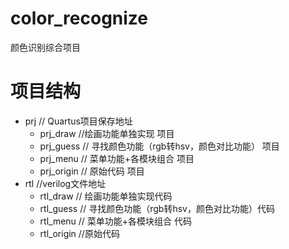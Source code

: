 # color_recognize
 颜色识别综合项目

# 项目结构

- prj // Quartus项目保存地址
  - prj_draw //绘画功能单独实现 项目
  - prj_guess // 寻找颜色功能（rgb转hsv，颜色对比功能） 项目
  - prj_menu // 菜单功能+各模块组合 项目
  - prj_origin // 原始代码 项目
- rtl //verilog文件地址
  - rtl_draw // 绘画功能单独实现代码
  - rtl_guess  // 寻找颜色功能（rgb转hsv，颜色对比功能）代码
  - rtl_menu // 菜单功能+各模块组合 代码
  - rtl_origin //原始代码
